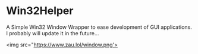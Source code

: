 # Win32Helper
A Simple Win32 Window Wrapper to ease development of GUI applications. I probably will update it in the future...

<img src="https://www.zau.lol/window.png'>
